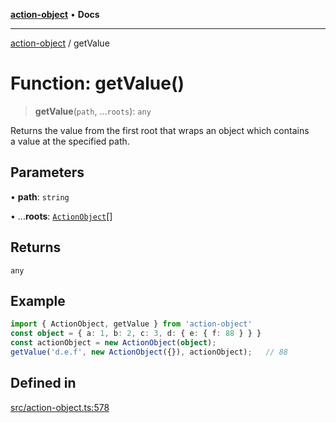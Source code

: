 [**action-object**](../README.md) • **Docs**

***

[action-object](../globals.md) / getValue

# Function: getValue()

> **getValue**(`path`, ...`roots`): `any`

Returns the value from the first root that wraps an object which contains  
a value at the specified path.

## Parameters

• **path**: `string`

• ...**roots**: [`ActionObject`](../classes/ActionObject.md)[]

## Returns

`any`

## Example

```ts
import { ActionObject, getValue } from 'action-object'
const object = { a: 1, b: 2, c: 3, d: { e: { f: 88 } } }
const actionObject = new ActionObject(object);
getValue('d.e.f', new ActionObject({}), actionObject);   // 88
```

## Defined in

[src/action-object.ts:578](https://github.com/mksunny1/action-object/blob/2f994729170d9fd3715cf0f4d8ea6de29c244fed/src/action-object.ts#L578)

